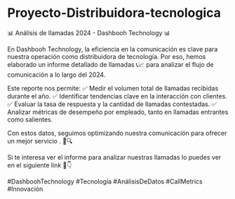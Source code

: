 # Proyecto-Distribuidora-tecnologica

📊 Análisis de llamadas 2024 - Dashbooh Technology 📊

En Dashbooh Technology, la eficiencia en la comunicación es clave para nuestra operación como distribuidora de tecnología. Por eso, hemos elaborado un informe detallado de llamadas 📞📈 para analizar el flujo de comunicación a lo largo del 2024.

Este reporte nos permite:
✅ Medir el volumen total de llamadas recibidas durante el año.
✅ Identificar tendencias clave en la interacción con clientes.
✅ Evaluar la tasa de respuesta y la cantidad de llamadas contestadas.
✅ Analizar métricas de desempeño por empleado, tanto en llamadas entrantes como salientes.

Con estos datos, seguimos optimizando nuestra comunicación para ofrecer un mejor servicio . 🚀🔍

Si te interesa ver el informe para analizar nuestras llamadas lo puedes ver en el siguiente link 💬👇



#DashboohTechnology #Tecnología #AnálisisDeDatos #CallMetrics #Innovación

